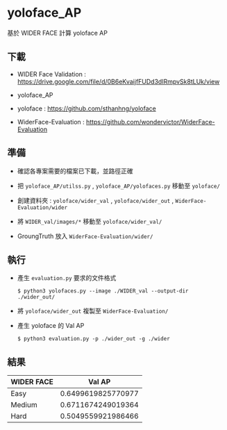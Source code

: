 # yoloface_AP

基於 WIDER FACE 計算 yoloface AP

## 下載

+ WIDER Face Validation : https://drive.google.com/file/d/0B6eKvaijfFUDd3dIRmpvSk8tLUk/view

+ yoloface_AP

+ yoloface : https://github.com/sthanhng/yoloface

+ WiderFace-Evaluation : https://github.com/wondervictor/WiderFace-Evaluation

## 準備

+ 確認各專案需要的檔案已下載，並路徑正確

+ 把 `yoloface_AP/utilss.py` , `yoloface_AP/yolofaces.py` 移動至 `yoloface/`

+ 創建資料夾 : `yoloface/wider_val` , `yoloface/wider_out` , `WiderFace-Evaluation/wider`

+ 將 `WIDER_val/images/*` 移動至 `yoloface/wider_val/`

+ GroungTruth 放入 `WiderFace-Evaluation/wider/`  

## 執行

+ 產生 `evaluation.py` 要求的文件格式

      $ python3 yolofaces.py --image ./WIDER_val --output-dir ./wider_out/

+ 將 `yoloface/wider_out` 複製至 `WiderFace-Evaluation/`

+ 產生 yoloface 的 Val AP

      $ python3 evaluation.py -p ./wider_out -g ./wider

## 結果
| WIDER FACE | Val AP |
| ------------- |:-------------:|
| Easy | 0.6499619825770977 |
| Medium | 0.6711674249019364 |
| Hard | 0.5049559921986466 |
